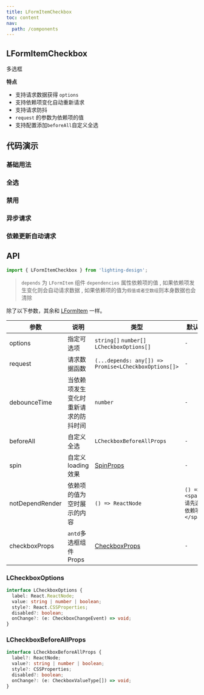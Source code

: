 ```yaml
---
title: LFormItemCheckbox
toc: content
nav:
  path: /components
---
```


## LFormItemCheckbox

多选框

**特点**

- 支持请求数据获得 `options`
- 支持依赖项变化自动重新请求
- 支持请求防抖
- `request` 的参数为依赖项的值
- 支持配置添加`beforeAll`自定义全选

## 代码演示

### 基础用法

<code src='./demos/Demo1.tsx'></code>

### 全选

<code src='./demos/Demo2.tsx'></code>

### 禁用

<code src='./demos/Demo3.tsx'></code>

### 异步请求

<code src='./demos/Demo4.tsx'></code>

### 依赖更新自动请求

<code src='./demos/Demo5.tsx'></code>

## API

```ts
import { LFormItemCheckbox } from 'lighting-design';
```

> `depends` 为 `LFormItem` 组件 `dependencies` 属性依赖项的值 , 如果依赖项发生变化则会自动请求数据 , 如果依赖项的值为`假值或者空数组`则本身数据也会清除

除了以下参数，其余和 [LFormItem](/components/form-item) 一样。

| 参数            | 说明                                 | 类型                                                               | 默认值                              |
| --------------- | ------------------------------------ | ------------------------------------------------------------------ | ----------------------------------- |
| options         | 指定可选项                           | `string[]` `number[]` `LCheckboxOptions[]`                         | `-`                                 |
| request         | 请求数据函数                         | `(...depends: any[]) => Promise<LCheckboxOptions[]>`               | `-`                                 |
| debounceTime    | 当依赖项发生变化时重新请求的防抖时间 | `number`                                                           | `-`                                 |
| beforeAll       | 自定义全选                           | `LCheckboxBeforeAllProps `                                         | `-`                                 |
| spin            | 自定义 loading 效果                  | [SpinProps](https://4x.ant.design/components/spin-cn/#API)         | `-`                                 |
| notDependRender | 依赖项的值为空时展示的内容           | `() => ReactNode`                                                  | `() => <span>请先选择依赖项</span>` |
| checkboxProps   | `antd`多选框组件 Props               | [CheckboxProps](https://4x.ant.design/components/checkbox-cn/#API) | `-`                                 |

### LCheckboxOptions

```ts
interface LCheckboxOptions {
  label: React.ReactNode;
  value: string | number | boolean;
  style?: React.CSSProperties;
  disabled?: boolean;
  onChange?: (e: CheckboxChangeEvent) => void;
}
```

### LCheckboxBeforeAllProps

```ts
interface LCheckboxBeforeAllProps {
  label?: ReactNode;
  value?: string | number | boolean;
  style?: CSSProperties;
  disabled?: boolean;
  onChange?: (e: CheckboxValueType[]) => void;
}
```
